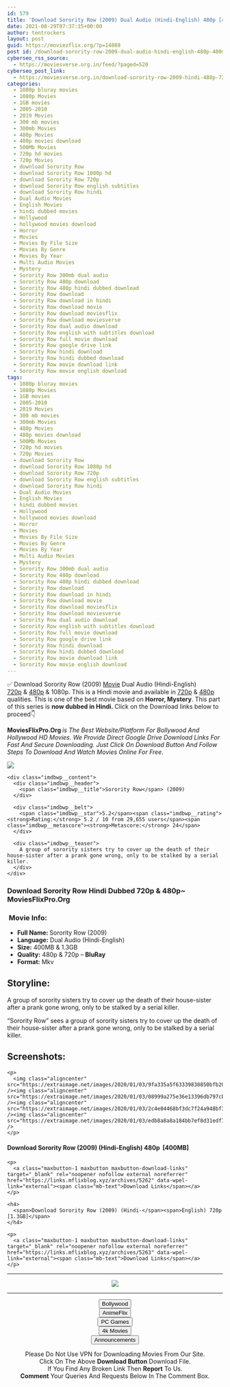```yaml
---
id: 579
title: 'Download Sorority Row (2009) Dual Audio (Hindi-English) 480p [400MB] || 720p [1.3GB]'
date: 2021-08-29T07:37:15+00:00
author: tentrockers
layout: post
guid: https://moviezflix.org/?p=14088
post id: /download-sorority-row-2009-dual-audio-hindi-english-480p-400mb-720p-1-3gb/
cyberseo_rss_source:
  - https://moviesverse.org.in/feed/?paged=520
cyberseo_post_link:
  - https://moviesverse.org.in/download-sorority-row-2009-hindi-480p-720p/
categories:
  - 1080p bluray movies
  - 1080p Movies
  - 1GB movies
  - 2005-2010
  - 2019 Movies
  - 300 mb movies
  - 300mb Movies
  - 480p Movies
  - 480p movies download
  - 500Mb Movies
  - 720p hd movies
  - 720p Movies
  - download Sorority Row
  - download Sorority Row 1080p hd
  - download Sorority Row 720p
  - download Sorority Row english subtitles
  - download Sorority Row hindi
  - Dual Audio Movies
  - English Movies
  - hindi dubbed movies
  - Hollywood
  - hollywood movies download
  - Horror
  - Movies
  - Movies By File Size
  - Movies By Genre
  - Movies By Year
  - Multi Audio Movies
  - Mystery
  - Sorority Row 300mb dual audio
  - Sorority Row 480p download
  - Sorority Row 480p hindi dubbed download
  - Sorority Row download
  - Sorority Row download in hindi
  - Sorority Row download movie
  - Sorority Row download moviesflix
  - Sorority Row download moviesverse
  - Sorority Row dual audio download
  - Sorority Row english with subtitles download
  - Sorority Row full movie download
  - Sorority Row google drive link
  - Sorority Row hindi download
  - Sorority Row hindi dubbed download
  - Sorority Row movie download link
  - Sorority Row movie english download
tags:
  - 1080p bluray movies
  - 1080p Movies
  - 1GB movies
  - 2005-2010
  - 2019 Movies
  - 300 mb movies
  - 300mb Movies
  - 480p Movies
  - 480p movies download
  - 500Mb Movies
  - 720p hd movies
  - 720p Movies
  - download Sorority Row
  - download Sorority Row 1080p hd
  - download Sorority Row 720p
  - download Sorority Row english subtitles
  - download Sorority Row hindi
  - Dual Audio Movies
  - English Movies
  - hindi dubbed movies
  - Hollywood
  - hollywood movies download
  - Horror
  - Movies
  - Movies By File Size
  - Movies By Genre
  - Movies By Year
  - Multi Audio Movies
  - Mystery
  - Sorority Row 300mb dual audio
  - Sorority Row 480p download
  - Sorority Row 480p hindi dubbed download
  - Sorority Row download
  - Sorority Row download in hindi
  - Sorority Row download movie
  - Sorority Row download moviesflix
  - Sorority Row download moviesverse
  - Sorority Row dual audio download
  - Sorority Row english with subtitles download
  - Sorority Row full movie download
  - Sorority Row google drive link
  - Sorority Row hindi download
  - Sorority Row hindi dubbed download
  - Sorority Row movie download link
  - Sorority Row movie english download
---
```

<div class="thecontent clearfix">
  <p>
    ✅ Download Sorority Row (2009) <a href="https://moviesverse.org.in/category/movies/" data-wpel-link="internal">Movie</a> Dual Audio (Hindi-English) <a href="https://moviesverse.org.in/720p-movies/" data-wpel-link="internal">720p</a>&nbsp;&&nbsp;<a href="https://moviesverse.org.in/480p-movies/" data-wpel-link="internal">480p</a> & 1080p. This is a Hindi movie and available in <a href="https://moviesverse.org.in/720p-movies/" data-wpel-link="internal">720p</a>&nbsp;&&nbsp;<a href="https://moviesverse.org.in/480p-movies/" data-wpel-link="internal">480p</a> qualities. This is one of the best movie based on <strong>Horror, Mystery</strong>. This part of this series is <strong>now dubbed in <span>Hindi.&nbsp;</span></strong><span>Click on the Download links below to proceed👇</span>
  </p>
  
  <p>
    <strong><span>MoviesFlixPro.Org&nbsp;</span></strong><em>is The Best Website/Platform For Bollywood And Hollywood HD Movies. We Provide Direct Google Drive Download Links For Fast And Secure Downloading. Just Click On Download Button And Follow Steps To&nbsp;Download And Watch Movies Online For Free.</em>
  </p>
  
  <div class="imdbwp imdbwp--movie dark">
    <div class="imdbwp__thumb">
      <a class="imdbwp__link" target="_blank" title="Sorority Row" href="https://www.imdb.com/title/tt1232783/" rel="nofollow external noopener noreferrer" data-wpel-link="external"><img class="imdbwp__img" src="https://m.media-amazon.com/images/M/MV5BMjEyMTQ4ODc4M15BMl5BanBnXkFtZTcwMzI1NjE4Mg@@._V1_SX300.jpg" /></a>
    </div>
    
    <div class="imdbwp__content">
      <div class="imdbwp__header">
        <span class="imdbwp__title">Sorority Row</span> (2009)
      </div>
      
      <div class="imdbwp__belt">
        <span class="imdbwp__star">5.2</span><span class="imdbwp__rating"><strong>Rating:</strong> 5.2 / 10 from 29,655 users</span><span class="imdbwp__metascore"><strong>Metascore:</strong> 24</span>
      </div>
      
      <div class="imdbwp__teaser">
        A group of sorority sisters try to cover up the death of their house-sister after a prank gone wrong, only to be stalked by a serial killer.
      </div>
    </div>
  </div>
  
  <h3>
    <span>Download Sorority Row Hindi Dubbed 720p & 480p~ MoviesFlixPro.Org</span>
  </h3>
  
  <h3>
    <span>&nbsp;Movie Info:&nbsp;</span>
  </h3>
  
  <ul>
    <li>
      <strong>Full Name: </strong>Sorority Row (2009)
    </li>
    <li>
      <strong>Language:</strong> Dual Audio (Hindi-English)
    </li>
    <li>
      <strong>Size:</strong> 400MB & 1.3GB
    </li>
    <li>
      <strong>Quality:</strong> 480p & 720p – <span><strong>BluRay</strong></span>
    </li>
    <li>
      <strong>Format:</strong>&nbsp;Mkv
    </li>
  </ul>
  
  <h2>
    <span>Storyline:</span>
  </h2>
  
  <p>
    A group of sorority sisters try to cover up the death of their house-sister after a prank gone wrong, only to be stalked by a serial killer.
  </p>
  
  <div>
    “Sorority Row” sees a group of sorority sisters try to cover up the death of their house-sister after a prank gone wrong, only to be stalked by a serial killer.
  </div>
  
  <div class="summary_text">
    <h2>
      <span>Screenshots:</span>
    </h2>
    
    <p>
      <img class="aligncenter" src="https://extraimage.net/images/2020/01/03/9fa335a5f63339838850bfb20d2ece02.jpg" /><img class="aligncenter" src="https://extraimage.net/images/2020/01/03/08999a275e36e13396db797cb7c57ed0.jpg" /><img class="aligncenter" src="https://extraimage.net/images/2020/01/03/2c4e04468bf3dc7f24a948bf36531583.jpg" /><img class="aligncenter" src="https://extraimage.net/images/2020/01/03/edb8a8a8a184bb7ef8d31edf74a9f0c5.jpg" />
    </p>
  </div>
  
  <div class="inline canwrap">
    <h4>
      <span>Download Sorority Row (2009) (Hindi-English) </span><span>480p&nbsp; [400MB]</span>
    </h4>
    
    <p>
      <a class="maxbutton-1 maxbutton maxbutton-download-links" target="_blank" rel="noopener nofollow external noreferrer" href="https://links.mflixblog.xyz/archives/5262" data-wpel-link="external"><span class="mb-text">Download Links</span></a>
    </p>
    
    <h4>
      <span>Download Sorority Row (2009) (Hindi-</span><span>English) 720p [1.3GB]</span>
    </h4>
    
    <p>
      <a class="maxbutton-1 maxbutton maxbutton-download-links" target="_blank" rel="noopener nofollow external noreferrer" href="https://links.mflixblog.xyz/archives/5263" data-wpel-link="external"><span class="mb-text">Download Links</span></a>
    </p>
  </div>
</div>

<center>
  </p> 
  
  <hr />
  
  <p>
    <a href="http://gdrivepro.xyz/join.php" data-wpel-link="external" target="_blank" rel="nofollow external noopener noreferrer"><img src="https://i.imgur.com/FhMdWdW.png" /></a>
  </p>
  
  <hr />
  
  <p>
    <a href="https://dogemovies.xyz" target="_blank" data-wpel-link="external" rel="nofollow external noopener noreferrer"><button class="button button5">Bollywood</button></a><br /> <a href="https://animeflix.in" target="_blank" data-wpel-link="external" rel="nofollow external noopener noreferrer"><button class="button button5">AnimeFlix</button></a><br /> <a href="https://gamesflix.net/" target="_blank" data-wpel-link="external" rel="nofollow external noopener noreferrer"><button class="button button5">PC Games</button></a><br /> <a href="https://uhdmovies.in" target="_blank" data-wpel-link="external" rel="nofollow external noopener noreferrer"><button class="button button5">4k Movies</button></a><br /> <a href="https://moviesverse.org.in/announcements/" target="_blank" data-wpel-link="internal" rel="noopener"><button class="button button5">Announcements</button></a>
  </p>
  
  <div class="alert alert-danger">
    Please Do Not Use VPN for Downloading Movies From Our Site.
  </div>
  
  <div class="alert alert-success">
    Click On The Above <strong>Download Button</strong> Download File.
  </div>
  
  <div class="alert alert-warning">
    If You Find Any Broken Link Then <strong>Report</strong> To Us.
  </div>
  
  <div class="alert alert-info">
    <strong>Comment</strong> Your Queries And Requests Below In The Comment Box.
  </div>
  
  <p>
    </center>
  </p>